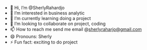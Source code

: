 - 👋 Hi, I’m @SherlyRahardjo
- 👀 I’m interested in business analytic
- 🌱 I’m currently learning doing a project 
- 💞️ I’m looking to collaborate on project, coding
- 📫 How to reach me send me email @sherlyraharjo@gmail.com
- 😄 Pronouns: Sherly
- ⚡ Fun fact: exciting to do project

<!---
SherlyRahardjo/SherlyRahardjo is a ✨ special ✨ repository because its `README.md` (this file) appears on your GitHub profile.
You can click the Preview link to take a look at your changes.
--->
